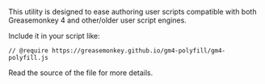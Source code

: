 This utility is designed to ease authoring user scripts compatible with
both Greasemonkey 4 and other/older user script engines.

Include it in your script like:

    // @require https://greasemonkey.github.io/gm4-polyfill/gm4-polyfill.js

Read the source of the file for more details.

